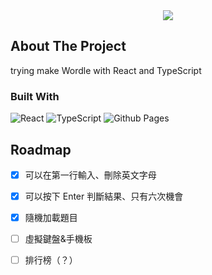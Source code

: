 <div align="center"><img src="https://i.imgur.com/AbpRJtJ.png"/></div>



## About The Project
trying make Wordle with React and TypeScript


### Built With
![React](https://img.shields.io/badge/react-%2320232a.svg?style=for-the-badge&logo=react&logoColor=%2361DAFB)
![TypeScript](https://img.shields.io/badge/typescript-%23007ACC.svg?style=for-the-badge&logo=typescript&logoColor=white)
![Github Pages](https://img.shields.io/badge/github%20pages-121013?style=for-the-badge&logo=github&logoColor=white)


## Roadmap
- [x] 可以在第一行輸入、刪除英文字母
- [x] 可以按下 Enter 判斷結果、只有六次機會
- [x] 隨機加載題目
- [ ] 虛擬鍵盤&手機板
- [ ] 排行榜（？）

